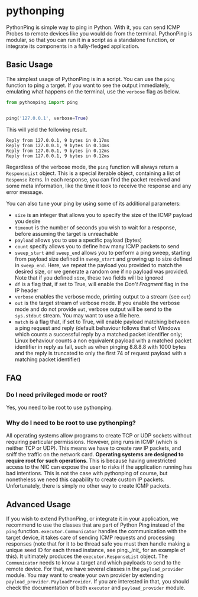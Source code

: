 # pythonping
PythonPing is simple way to ping in Python. With it, you can send ICMP Probes to remote devices like
you would do from the terminal. PythonPing is modular, so that you can run it in a script as a
standalone function, or integrate its components in a fully-fledged application.

## Basic Usage
The simplest usage of PythonPing is in a script. You can use the `ping` function to ping a target.
If you want to see the output immediately, emulating what happens on the terminal, use the
`verbose` flag as below.

```python
from pythonping import ping


ping('127.0.0.1', verbose=True)
```
This will yeld the following result.
```
Reply from 127.0.0.1, 9 bytes in 0.17ms
Reply from 127.0.0.1, 9 bytes in 0.14ms
Reply from 127.0.0.1, 9 bytes in 0.12ms
Reply from 127.0.0.1, 9 bytes in 0.12ms
```

Regardless of the verbose mode, the `ping` function will always return a `ResponseList` object.
This is a special iterable object, containing a list of `Response` items. In each response, you can
find the packet received and some meta information, like the time it took to receive the response
and any error message.

You can also tune your ping by using some of its additional parameters:
* `size` is an integer that allows you to specify the size of the ICMP payload you desire
* `timeout` is the number of seconds you wish to wait for a response, before assuming the target
is unreachable
* `payload` allows you to use a specific payload (bytes)
* `count` specify allows you to define how many ICMP packets to send
* `sweep_start` and `sweep_end` allows you to perform a ping sweep, starting from payload size
defined in `sweep_start` and growing up to size defined in `sweep_end`. Here, we repeat the payload
you provided to match the desired size, or we generate a random one if no payload was provided.
Note that if you defined `size`, these two fields will be ignored
* `df` is a flag that, if set to True, will enable the *Don't Fragment* flag in the IP header
* `verbose` enables the verbose mode, printing output to a stream (see `out`)
* `out` is the target stream of verbose mode. If you enable the verbose mode and do not provide
`out`, verbose output will be send to the `sys.stdout` stream. You may want to use a file here.
* `match` is a flag that, if set to True, will enable payload matching between a ping request
and reply (default behaviour follows that of Windows which counts a successful reply by a
matched packet identifier only; Linux behaviour counts a non equivalent payload with a matched
packet identifier in reply as fail, such as when pinging 8.8.8.8 with 1000 bytes and the reply
is truncated to only the first 74 of request payload with a matching packet identifier)

## FAQ
### Do I need privileged mode or root?
Yes, you need to be root to use pythonping.

### Why do I need to be root to use pythonping?
All operating systems allow programs to create TCP or UDP sockets without requiring particular
permissions. However, ping runs in ICMP (which is neither TCP or UDP). This means we have to create
raw IP packets, and sniff the traffic on the network card.
**Operating systems are designed to require root for such operations**. This is because having
unrestricted access to the NIC can expose the user to risks if the application running has bad
intentions. This is not the case with pythonping of course, but nonetheless we need this capability
to create custom IP packets. Unfortunately, there is simply no other way to create ICMP packets.

## Advanced Usage
If you wish to extend PythonPing, or integrate it in your application, we recommend to use the
classes that are part of Python Ping instead of the `ping` function. `executor.Communicator` 
handles the communication with the target device, it takes care of sending ICMP requests and 
processing responses (note that for it to be thread safe you must then handle making a unique
seed ID for each thread instance, see ping.__init\__ for an example of this). It ultimately
produces the `executor.ResponseList` object. The `Communicator` needs to know a target and
which payloads to send to the remote device. For that, we have several classes in the
`payload_provider` module. You may want to create your own provider by extending
`payload_provider.PayloadProvider`. If you are interested in that, you should check the
documentation of both `executor` and `payload_provider` module.
